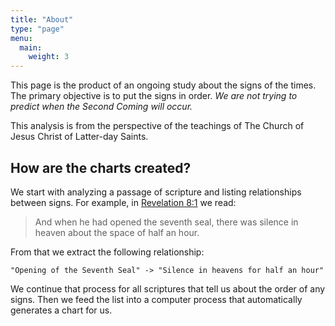 ```yaml
---
title: "About"
type: "page"
menu:
  main:
    weight: 3
---
```


This page is the product of an ongoing study about the signs of the times.
The primary objective is to put the signs in order. <em>We are not trying
to predict when the Second Coming will occur.</em>

This analysis is from the perspective of the teachings of The Church of
Jesus Christ of Latter-day Saints.

## How are the charts created?

We start with analyzing a passage of scripture and listing relationships
between signs. For example, in [Revelation 8:1](https://www.churchofjesuschrist.org/study/scriptures/nt/rev/8.1?lang=eng) we read:

> And when he had opened the seventh seal, there was silence in heaven about the space of half an hour.

From that we extract the following relationship:

```
"Opening of the Seventh Seal" -> "Silence in heavens for half an hour"
```

We continue that process for all scriptures that tell us about the order
of any signs. Then we feed the list into a computer process that automatically
generates a chart for us.